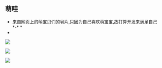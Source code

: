 ## 萌哇
* 来自网页上的萌宝贝们的皂片,只因为自己喜欢萌宝宝,故打算开发来满足自己*-* *
* 

![](http://7xjtan.com1.z0.glb.clouddn.com/Screenshot_2016-03-05-20-54-07.png)

![](http://7xjtan.com1.z0.glb.clouddn.com/528.jpg)

![](http://7xjtan.com1.z0.glb.clouddn.com/52811.jpg)
